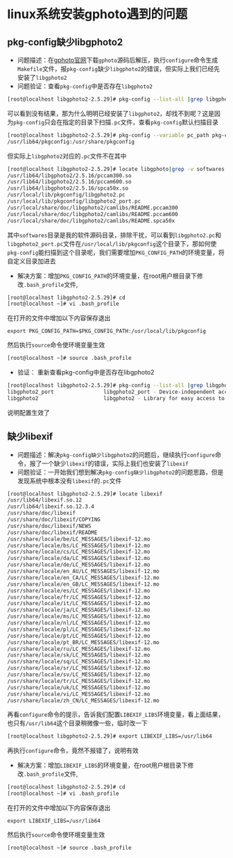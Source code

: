 # linux系统安装gphoto遇到的问题

## pkg-config缺少libgphoto2

- 问题描述：在[gphoto官网](http://gphoto.org/)下载`gphoto`源码后解压，执行`configure`命令生成`Makefile`文件，报`pkg-config`缺少`libgphoto2`的错误，但实际上我们已经先安装了`libgphoto2`
- 问题验证：查看`pkg-config`中是否存在`libgphoto2`

```bash
[root@localhost libgphoto2-2.5.29]# pkg-config --list-all |grep libgphoto
```

可以看到没有结果，那为什么明明已经安装了`libgphoto2`，却找不到呢？这是因为`pkg-config`只会在指定的目录下扫描`.pc`文件，查看`pkg-config`默认扫描目录

```bash
[root@localhost libgphoto2-2.5.29]# pkg-config --variable pc_path pkg-config
/usr/lib64/pkgconfig:/usr/share/pkgconfig
```

但实际上`libgphoto2`对应的`.pc`文件不在其中

```bash
[root@localhost libgphoto2-2.5.29]# locate libgphoto|grep -v softwares|grep .pc
/usr/lib64/libgphoto2/2.5.16/pccam300.so
/usr/lib64/libgphoto2/2.5.16/pccam600.so
/usr/lib64/libgphoto2/2.5.16/spca50x.so
/usr/local/lib/pkgconfig/libgphoto2.pc
/usr/local/lib/pkgconfig/libgphoto2_port.pc
/usr/local/share/doc/libgphoto2/camlibs/README.pccam300
/usr/local/share/doc/libgphoto2/camlibs/README.pccam600
/usr/local/share/doc/libgphoto2/camlibs/README.spca50x

```

其中`softwares`目录是我的软件源码目录，排除干扰，可以看到`libgphoto2.pc`和`libgphoto2_port.pc`文件在`/usr/local/lib/pkgconfig`这个目录下，那如何使`pkg-config`能扫描到这个目录呢，我们需要增加`PKG_CONFIG_PATH`的环境变量，将自定义目录加进去

- 解决方案：增加`PKG_CONFIG_PATH`的环境变量，在root用户根目录下修改`.bash_profile`文件,

```bash
[root@localhost libgphoto2-2.5.29]# cd
[root@localhost ~]# vi .bash_profile 
```

在打开的文件中增加以下内容保存退出

```text
export PKG_CONFIG_PATH=$PKG_CONFIG_PATH:/usr/local/lib/pkgconfig
```

然后执行`source`命令使环境变量生效

```bash
[root@localhost ~]# source .bash_profile
```

- 验证： 重新查看pkg-config中是否存在libgphoto2

```bash
[root@localhost libgphoto2-2.5.29]# pkg-config --list-all |grep libgphoto
libgphoto2_port                libgphoto2_port - Device-independent access to serial, USB, and other ports
libgphoto2                     libgphoto2 - Library for easy access to digital cameras

```

说明配置生效了

## 缺少libexif

- 问题描述：解决`pkg-config缺少libgphoto2`的问题后，继续执行`configure`命令，报了一个缺少`libexif`的错误，实际上我们也安装了`libexif`
- 问题验证：一开始我们想到解决`pkg-config缺少libgphoto2`的问题思路，但是发现系统中根本没有`libexif`的`.pc`文件

```bash
[root@localhost libgphoto2-2.5.29]# locate libexif
/usr/lib64/libexif.so.12
/usr/lib64/libexif.so.12.3.4
/usr/share/doc/libexif
/usr/share/doc/libexif/COPYING
/usr/share/doc/libexif/NEWS
/usr/share/doc/libexif/README
/usr/share/locale/be/LC_MESSAGES/libexif-12.mo
/usr/share/locale/bs/LC_MESSAGES/libexif-12.mo
/usr/share/locale/cs/LC_MESSAGES/libexif-12.mo
/usr/share/locale/da/LC_MESSAGES/libexif-12.mo
/usr/share/locale/de/LC_MESSAGES/libexif-12.mo
/usr/share/locale/en_AU/LC_MESSAGES/libexif-12.mo
/usr/share/locale/en_CA/LC_MESSAGES/libexif-12.mo
/usr/share/locale/en_GB/LC_MESSAGES/libexif-12.mo
/usr/share/locale/es/LC_MESSAGES/libexif-12.mo
/usr/share/locale/fr/LC_MESSAGES/libexif-12.mo
/usr/share/locale/it/LC_MESSAGES/libexif-12.mo
/usr/share/locale/ja/LC_MESSAGES/libexif-12.mo
/usr/share/locale/ms/LC_MESSAGES/libexif-12.mo
/usr/share/locale/nl/LC_MESSAGES/libexif-12.mo
/usr/share/locale/pl/LC_MESSAGES/libexif-12.mo
/usr/share/locale/pt/LC_MESSAGES/libexif-12.mo
/usr/share/locale/pt_BR/LC_MESSAGES/libexif-12.mo
/usr/share/locale/ru/LC_MESSAGES/libexif-12.mo
/usr/share/locale/sk/LC_MESSAGES/libexif-12.mo
/usr/share/locale/sq/LC_MESSAGES/libexif-12.mo
/usr/share/locale/sr/LC_MESSAGES/libexif-12.mo
/usr/share/locale/sv/LC_MESSAGES/libexif-12.mo
/usr/share/locale/tr/LC_MESSAGES/libexif-12.mo
/usr/share/locale/uk/LC_MESSAGES/libexif-12.mo
/usr/share/locale/vi/LC_MESSAGES/libexif-12.mo
/usr/share/locale/zh_CN/LC_MESSAGES/libexif-12.mo
```

再看`configure`命令的提示，告诉我们配置`LIBEXIF_LIBS`环境变量，看上面结果，也只有`/usr/lib64`这个目录稍微像一些，临时改一下

```bash
[root@localhost libgphoto2-2.5.29]# export LIBEXIF_LIBS=/usr/lib64
```

再执行`configure`命令，竟然不报错了，说明有效

- 解决方案：增加`LIBEXIF_LIBS`的环境变量，在root用户根目录下修改`.bash_profile`文件,

```bash
[root@localhost libgphoto2-2.5.29]# cd
[root@localhost ~]# vi .bash_profile 
```

在打开的文件中增加以下内容保存退出

```text
export LIBEXIF_LIBS=/usr/lib64
```

然后执行`source`命令使环境变量生效

```bash
[root@localhost ~]# source .bash_profile
```

